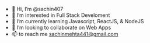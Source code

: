 - 👋 Hi, I’m @sachin407
- 👀 I’m interested in Full Stack Develoment
- 🌱 I’m currently learning Javascript, ReactJS, & NodeJS
- 💞️ I’m looking to collaborate on Web Apps
- 📫 to reach me sachinmehta441@gmail.com

<!---
sachin407/sachin407 is a ✨ special ✨ repository because its `README.md` (this file) appears on your GitHub profile.
You can click the Preview link to take a look at your changes.
--->
